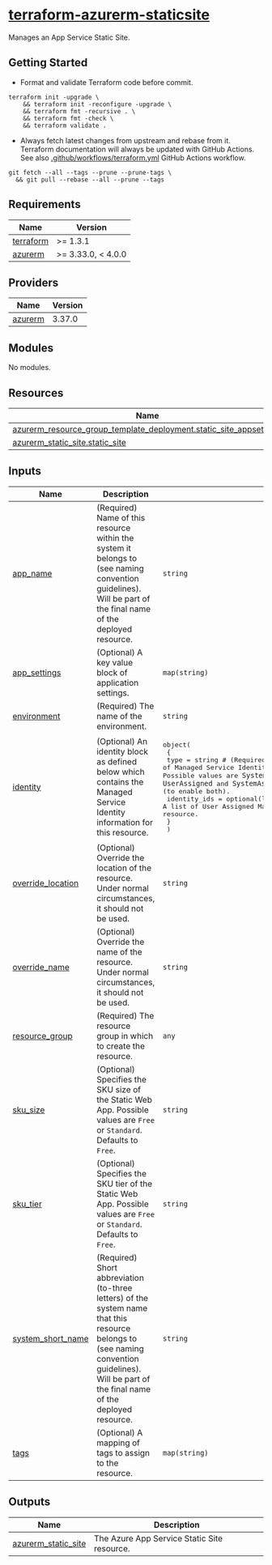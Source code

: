 # [terraform-azurerm-staticsite][1]

Manages an App Service Static Site.

## Getting Started

- Format and validate Terraform code before commit.

```shell
terraform init -upgrade \
    && terraform init -reconfigure -upgrade \
    && terraform fmt -recursive . \
    && terraform fmt -check \
    && terraform validate .
```

- Always fetch latest changes from upstream and rebase from it. Terraform documentation will always be updated with GitHub Actions. See also [.github/workflows/terraform.yml](.github/workflows/terraform.yml) GitHub Actions workflow.

```shell
git fetch --all --tags --prune --prune-tags \
  && git pull --rebase --all --prune --tags
```

<!-- BEGIN_TF_DOCS -->
## Requirements

| Name | Version |
|------|---------|
| <a name="requirement_terraform"></a> [terraform](#requirement\_terraform) | >= 1.3.1 |
| <a name="requirement_azurerm"></a> [azurerm](#requirement\_azurerm) | >= 3.33.0, < 4.0.0 |

## Providers

| Name | Version |
|------|---------|
| <a name="provider_azurerm"></a> [azurerm](#provider\_azurerm) | 3.37.0 |

## Modules

No modules.

## Resources

| Name | Type |
|------|------|
| [azurerm_resource_group_template_deployment.static_site_appsettings](https://registry.terraform.io/providers/hashicorp/azurerm/latest/docs/resources/resource_group_template_deployment) | resource |
| [azurerm_static_site.static_site](https://registry.terraform.io/providers/hashicorp/azurerm/latest/docs/resources/static_site) | resource |

## Inputs

| Name | Description | Type | Default | Required |
|------|-------------|------|---------|:--------:|
| <a name="input_app_name"></a> [app\_name](#input\_app\_name) | (Required) Name of this resource within the system it belongs to (see naming convention guidelines).<br>  Will be part of the final name of the deployed resource. | `string` | n/a | yes |
| <a name="input_app_settings"></a> [app\_settings](#input\_app\_settings) | (Optional) A key value block of application settings. | `map(string)` | `{}` | no |
| <a name="input_environment"></a> [environment](#input\_environment) | (Required) The name of the environment. | `string` | n/a | yes |
| <a name="input_identity"></a> [identity](#input\_identity) | (Optional) An identity block as defined below which contains the Managed Service Identity information for this resource. | <pre>object(<br>    {<br>      type         = string                 # (Required) Specifies the type of Managed Service Identity that should be configured on this resource. Possible values are `SystemAssigned`, `UserAssigned` and `SystemAssigned, UserAssigned` (to enable both).<br>      identity_ids = optional(list(string)) # (Optional) A list of User Assigned Managed Identity IDs to be assigned to this resource.<br>    }<br>  )</pre> | <pre>{<br>  "type": "SystemAssigned"<br>}</pre> | no |
| <a name="input_override_location"></a> [override\_location](#input\_override\_location) | (Optional) Override the location of the resource. Under normal circumstances, it should not be used. | `string` | `null` | no |
| <a name="input_override_name"></a> [override\_name](#input\_override\_name) | (Optional) Override the name of the resource. Under normal circumstances, it should not be used. | `string` | `null` | no |
| <a name="input_resource_group"></a> [resource\_group](#input\_resource\_group) | (Required) The resource group in which to create the resource. | `any` | n/a | yes |
| <a name="input_sku_size"></a> [sku\_size](#input\_sku\_size) | (Optional) Specifies the SKU size of the Static Web App. Possible values are `Free` or `Standard`. Defaults to `Free`. | `string` | `"Free"` | no |
| <a name="input_sku_tier"></a> [sku\_tier](#input\_sku\_tier) | (Optional) Specifies the SKU tier of the Static Web App. Possible values are `Free` or `Standard`. Defaults to `Free`. | `string` | `"Free"` | no |
| <a name="input_system_short_name"></a> [system\_short\_name](#input\_system\_short\_name) | (Required) Short abbreviation (to-three letters) of the system name that this resource belongs to (see naming convention guidelines).<br>  Will be part of the final name of the deployed resource. | `string` | n/a | yes |
| <a name="input_tags"></a> [tags](#input\_tags) | (Optional) A mapping of tags to assign to the resource. | `map(string)` | `{}` | no |

## Outputs

| Name | Description |
|------|-------------|
| <a name="output_azurerm_static_site"></a> [azurerm\_static\_site](#output\_azurerm\_static\_site) | The Azure App Service Static Site resource. |
<!-- END_TF_DOCS -->

[1]: https://registry.terraform.io/providers/hashicorp/azurerm/latest/docs/resources/static_site
